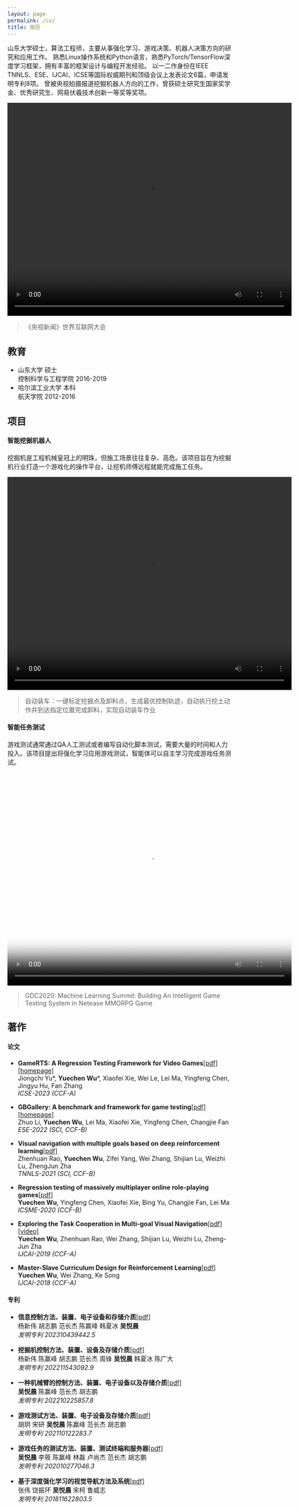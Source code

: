 ```yaml
--- 
layout: page
permalink: /cv/
title: 简历
---
```


山东大学硕士，算法工程师，主要从事强化学习、游戏决策、机器人决策方向的研究和应用工作。
熟悉Linux操作系统和Python语言，熟悉PyTorch/TensorFlow深度学习框架，拥有丰富的框架设计与编程开发经验。
以一二作身份在IEEE TNNLS、ESE、IJCAI、ICSE等国际权威期刊和顶级会议上发表论文6篇，申请发明专利8项。
曾被央视拍摄报道挖掘机器人方向的工作，曾获硕士研究生国家奖学金、优秀研究生、网易伏羲技术创新一等奖等奖项。

<video src="/assets/videos/世界互联网大会.mp4" width="640px" height="480px" controls="controls"></video>
> 《央视新闻》世界互联网大会

## 教育
- 山东大学 硕士  
控制科学与工程学院 2016-2019
- 哈尔滨工业大学 本科  
航天学院 2012-2016

## 项目
#### 智能挖掘机器人
挖掘机是工程机械皇冠上的明珠，但施工场景往往复杂、高危。该项目旨在为挖掘机行业打造一个游戏化的操作平台，让挖机师傅远程就能完成施工任务。

<video src="/assets/videos/自动装车.mp4" width="640px" height="480px" controls="controls"></video>
> 自动装车：一键标定挖掘点及卸料点，生成最优控制轨迹，自动执行挖土动作并到达指定位置完成卸料，实现自动装车作业

#### 智能任务测试
游戏测试通常通过QA人工测试或者编写自动化脚本测试，需要大量的时间和人力投入。该项目提出将强化学习应用游戏测试，智能体可以自主学习完成游戏任务测试。

<video src="https://www.youtube.com/embed/ohuNWkFjd7E" width="640px" height="480px" poster="/assets/images/GDC2020.jpg" controls="controls"></video>
> GDC2020: Machine Learning Summit: Building An Intelligent Game Testing System in Netease MMORPG Game

## 著作
#### 论文
- **GameRTS: A Regression Testing Framework for Video Games**[[pdf]](/assets/papers/GameRTS_A_Regression_Testing_Framework_for_Video_Games.pdf)[[homepage]](https://sites.google.com/view/gamerts)  
Jiongchi Yu\*, **Yuechen Wu**\*, Xiaofei Xie, Wei Le, Lei Ma, Yingfeng Chen, Jingyu Hu, Fan Zhang  
*ICSE-2023 (CCF-A)*  

- **GBGallery: A benchmark and framework for game testing**[[pdf]](/assets/papers/GBGallery_A_benchmark_and_framework_for_game_testing.pdf)[[homepage]](https://sites.google.com/view/gbgallery)  
Zhuo Li, **Yuechen Wu**, Lei Ma, Xiaofei Xie, Yingfeng Chen, Changjie Fan  
*ESE-2022 (SCI, CCF-B)*  

- **Visual navigation with multiple goals based on deep reinforcement learning**[[pdf]](/assets/papers/Visual_Navigation_With_Multiple_Goals_Based_on_Deep_Reinforcement_Learning.pdf)  
Zhenhuan Rao, **Yuechen Wu**, Zifei Yang, Wei Zhang, Shijian Lu, Weizhi Lu, ZhengJun Zha    
*TNNLS-2021 (SCI, CCF-B)*  

- **Regression testing of massively multiplayer online role-playing games**[[pdf]](/assets/papers/Regression_testing_of_massively_multiplayer_online_role-playing_games.pdf)  
**Yuechen Wu**, Yingfeng Chen, Xiaofei Xie, Bing Yu, Changjie Fan, Lei Ma    
*ICSME-2020 (CCF-B)*  

- **Exploring the Task Cooperation in Multi-goal Visual Navigation**[[pdf]](/assets/papers/Exploring_the_Task_Cooperation_in_Multi-goal_Visual_Navigation.pdf)[[video]](https://www.youtube.com/watch?v=uTDLsh_5cGk&t=3s)  
**Yuechen Wu**, Zhenhuan Rao, Wei Zhang, Shijian Lu, Weizhi Lu, Zheng-Jun Zha  
*IJCAI-2019 (CCF-A)*  

- **Master-Slave Curriculum Design for Reinforcement Learning**[[pdf]](/assets/papers/Master-Slave_Curriculum_Design_for_Reinforcement_Learning.pdf)  
**Yuechen Wu**, Wei Zhang, Ke Song    
*IJCAI-2018 (CCF-A)*  

#### 专利
- **信息控制方法、装置、电子设备和存储介质**[[pdf]](/assets/patents/CN202310439442.5-信息控制方法、装置、电子设备和存储介质.pdf)  
杨新伟 胡志鹏 范长杰 陈赢峰 韩夏冰 **吴悦晨**  
*发明专利 202310439442.5*  

- **挖掘机控制方法、装置、设备及存储介质**[[pdf]](/assets/patents/CN202211543092.9-挖掘机控制方法、装置、设备及存储介质.pdf)  
杨新伟 陈赢峰 胡志鹏 范长杰 周锋 **吴悦晨** 韩夏冰 陈广大  
*发明专利 202211543092.9*  

- **一种机械臂的控制方法、装置、电子设备以及存储介质**[[pdf]](/assets/patents/CN202210225857.8-一种机械臂的控制方法、装置、电子设备以及存储介质.pdf)  
**吴悦晨** 陈赢峰 范长杰 胡志鹏  
*发明专利 202210225857.8*  

- **游戏测试方法、装置、电子设备及存储介质**[[pdf]](/assets/patents/CN202110122283.7-游戏测试方法、装置、电子设备及存储介质.pdf)  
胡玥 宋研 **吴悦晨** 陈赢峰 范长杰 胡志鹏  
*发明专利 202110122283.7*  

- **游戏任务的测试方法、装置、测试终端和服务器**[[pdf]](/assets/patents/CN202010277046.3-游戏任务的测试方法、装置、测试终端和服务器.pdf)  
**吴悦晨** 李筱 陈赢峰 林磊 卢尚杰 范长杰 胡志鹏  
*发明专利 202010277046.3*  

- **基于深度强化学习的视觉导航方法及系统**[[pdf]](/assets/patents/CN201811622803.5-基于深度强化学习的视觉导航方法及系统.pdf)  
张伟 饶振环 **吴悦晨** 宋柯 鲁威志  
*发明专利 201811622803.5*  
